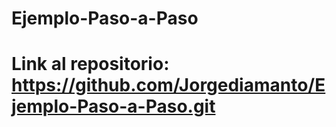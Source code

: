 # Ejemplo-Paso-a-Paso

# Link al repositorio: https://github.com/Jorgediamanto/Ejemplo-Paso-a-Paso.git
